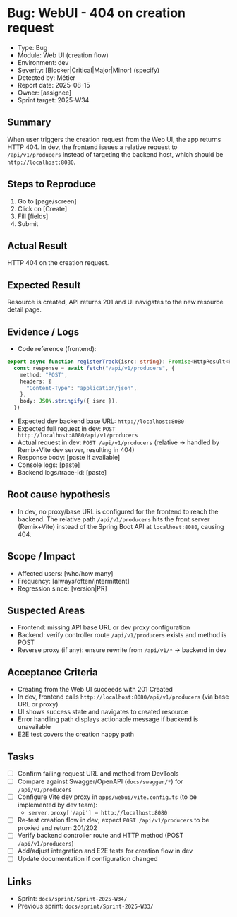 # Bug: WebUI - 404 on creation request

- Type: Bug
- Module: Web UI (creation flow)
- Environment: dev
- Severity: [Blocker|Critical|Major|Minor] (specify)
- Detected by: Métier
- Report date: 2025-08-15
- Owner: [assignee]
- Sprint target: 2025-W34

## Summary
When user triggers the creation request from the Web UI, the app returns HTTP 404.
In dev, the frontend issues a relative request to `/api/v1/producers` instead of targeting the backend host, which should be `http://localhost:8080`.

## Steps to Reproduce
1. Go to [page/screen]
2. Click on [Create]
3. Fill [fields]
4. Submit

## Actual Result
HTTP 404 on the creation request.

## Expected Result
Resource is created, API returns 201 and UI navigates to the new resource detail page.

## Evidence / Logs
- Code reference (frontend):
```21:29:apps/webui/app/lib/utils.ts
export async function registerTrack(isrc: string): Promise<HttpResult<ProducerDto>> {
  const response = await fetch("/api/v1/producers", {
    method: "POST",
    headers: {
      "Content-Type": "application/json",
    },
    body: JSON.stringify({ isrc }),
  })
```
- Expected dev backend base URL: `http://localhost:8080`
- Expected full request in dev: `POST http://localhost:8080/api/v1/producers`
- Actual request in dev: `POST /api/v1/producers` (relative → handled by Remix+Vite dev server, resulting in 404)
- Response body: [paste if available]
- Console logs: [paste]
- Backend logs/trace-id: [paste]

## Root cause hypothesis
- In dev, no proxy/base URL is configured for the frontend to reach the backend. The relative path `/api/v1/producers` hits the front server (Remix+Vite) instead of the Spring Boot API at `localhost:8080`, causing 404.

## Scope / Impact
- Affected users: [who/how many]
- Frequency: [always/often/intermittent]
- Regression since: [version|PR]

## Suspected Areas
- Frontend: missing API base URL or dev proxy configuration
- Backend: verify controller route `/api/v1/producers` exists and method is POST
- Reverse proxy (if any): ensure rewrite from `/api/v1/*` → backend in dev

## Acceptance Criteria
- Creating from the Web UI succeeds with 201 Created
- In dev, frontend calls `http://localhost:8080/api/v1/producers` (via base URL or proxy)
- UI shows success state and navigates to created resource
- Error handling path displays actionable message if backend is unavailable
- E2E test covers the creation happy path

## Tasks
- [ ] Confirm failing request URL and method from DevTools
- [ ] Compare against Swagger/OpenAPI (`docs/swagger/*`) for `/api/v1/producers`
- [ ] Configure Vite dev proxy in `apps/webui/vite.config.ts` (to be implemented by dev team):
  - `server.proxy['/api'] → http://localhost:8080`
- [ ] Re-test creation flow in dev; expect `POST /api/v1/producers` to be proxied and return 201/202
- [ ] Verify backend controller route and HTTP method (POST `/api/v1/producers`)
- [ ] Add/adjust integration and E2E tests for creation flow in dev
- [ ] Update documentation if configuration changed

## Links
- Sprint: `docs/sprint/Sprint-2025-W34/`
- Previous sprint: `docs/sprint/Sprint-2025-W33/`
